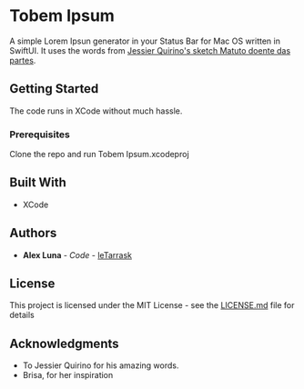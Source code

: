 # Tobem Ipsum

A simple Lorem Ipsun generator in your Status Bar for Mac OS written in SwiftUI. It uses the words from [Jessier Quirino's sketch Matuto doente das partes](https://www.youtube.com/watch?v=UunT1yZPUxs).

## Getting Started

The code runs in XCode without much hassle.

### Prerequisites

Clone the repo and run Tobem Ipsum.xcodeproj

## Built With

* XCode

## Authors

* **Alex Luna** - *Code* - [leTarrask](https://github.com/leTarrask)

## License

This project is licensed under the MIT License - see the [LICENSE.md](LICENSE.md) file for details

## Acknowledgments

* To Jessier Quirino for his amazing words.
* Brisa, for her inspiration
